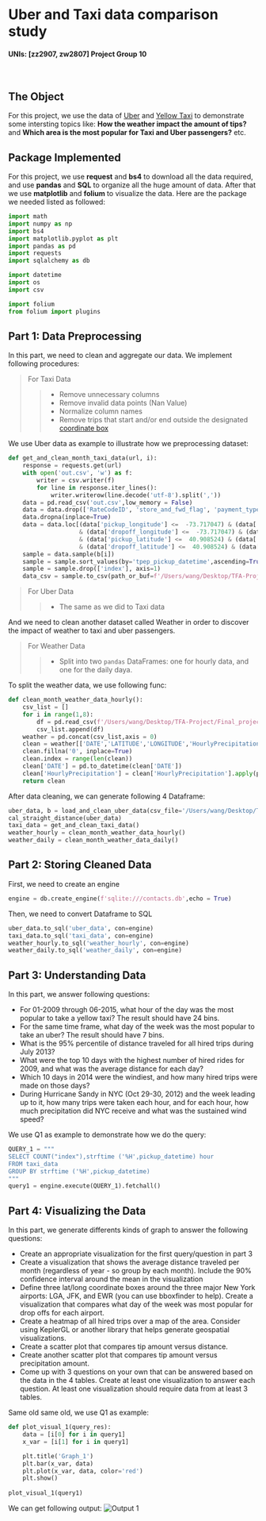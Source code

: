 # Uber and Taxi data comparison study
#### UNIs: [zz2907, zw2807]                       Project Group 10
<br>

## The Object
For this project, we use the data of [Uber](https://drive.google.com/file/d/1F7D82w1D5151GXCR6BTEk7mNQ_YnPNDk/view) and [Yellow Taxi](https://www1.nyc.gov/site/tlc/about/tlc-trip-record-data.page) to demonstrate some intersting topics like: **How the weather impact the amount of tips?** and **Which area is the most popular for Taxi and Uber passengers?** etc.

## Package Implemented
For this project, we use **request** and **bs4** to download all the data required, and use **pandas** and **SQL** to organize all the huge amount of data. After that we use **matplotlib** and **folium** to visualize the data. Here are the package we needed listed as followed:

```Python
import math
import numpy as np
import bs4
import matplotlib.pyplot as plt
import pandas as pd
import requests
import sqlalchemy as db

import datetime
import os
import csv

import folium
from folium import plugins
```
## Part 1: Data Preprocessing
In this part, we need to clean and aggregate our data. We implement following procedures:
> For Taxi Data
> > * Remove unnecessary columns
> > * Remove invalid data points (Nan Value)
> > * Normalize column names
> > * Remove trips that start and/or end outside the designated [coordinate box](http://bboxfinder.com/#40.560445,-74.242330,40.908524,-73.717047)

We use Uber data as example to illustrate how we preprocessing dataset:
```Python
def get_and_clean_month_taxi_data(url, i):
    response = requests.get(url)
    with open('out.csv', 'w') as f:
        writer = csv.writer(f)
        for line in response.iter_lines():
            writer.writerow(line.decode('utf-8').split(','))
    data = pd.read_csv('out.csv',low_memory = False)
    data = data.drop(['RateCodeID', 'store_and_fwd_flag', 'payment_type', 'improvement_surcharge', 'mta_tax', 'tolls_amount', 'total_amount'], axis=1)
    data.dropna(inplace=True)
    data = data.loc[(data['pickup_longitude'] <=  -73.717047) & (data['pickup_longitude'] >=  -74.242330)\
                    & (data['dropoff_longitude'] <=  -73.717047) & (data['dropoff_longitude'] >=  -74.242330)
                    & (data['pickup_latitude'] <=  40.908524) & (data['pickup_latitude'] >=  40.560445) \
                    & (data['dropoff_latitude'] <=  40.908524) & (data['dropoff_latitude'] >=  40.560445)]
    sample = data.sample(b[i])
    sample = sample.sort_values(by='tpep_pickup_datetime',ascending=True).reset_index()
    sample = sample.drop(['index'], axis=1)
    data_csv = sample.to_csv(path_or_buf=f'/Users/wang/Desktop/TFA-Project/Final_project/taxi/month_{i}.csv')
```
    
> For Uber Data
> > * The same as we did to Taxi data

And we need to clean another dataset called Weather in order to discover the impact of weather to taxi and uber passengers.
> For Weather Data
> > * Split into two `pandas` DataFrames: one for hourly data, and one for the daily daya.

To split the weather data, we use following func:
```Python
def clean_month_weather_data_hourly():
    csv_list = []
    for i in range(1,8):
        df = pd.read_csv(f'/Users/wang/Desktop/TFA-Project/Final_project/weather/{i}_weather.csv')
        csv_list.append(df)
    weather = pd.concat(csv_list,axis = 0)
    clean = weather[['DATE','LATITUDE','LONGITUDE','HourlyPrecipitation','HourlyPresentWeatherType','HourlyRelativeHumidity','HourlyVisibility','HourlyWindDirection','HourlyWindGustSpeed','HourlyWindSpeed','Sunrise','Sunset','HourlyDryBulbTemperature']]
    clean.fillna('0', inplace=True)
    clean.index = range(len(clean))
    clean['DATE'] = pd.to_datetime(clean['DATE'])
    clean['HourlyPrecipitation'] = clean['HourlyPrecipitation'].apply(pd.to_numeric, errors='coerce').fillna(0.0)
    return clean
   ```
After data cleaning, we can generate following 4 Dataframe:
```Python
uber_data, b = load_and_clean_uber_data(csv_file='/Users/wang/Desktop/TFA-Project/Final_project/TFA-Project 2/uber_rides_sample.csv')
cal_straight_distance(uber_data)
taxi_data = get_and_clean_taxi_data()
weather_hourly = clean_month_weather_data_hourly()
weather_daily = clean_month_weather_data_daily()
```

## Part 2: Storing Cleaned Data
First, we need to create an engine
```Python
engine = db.create_engine(f'sqlite:///contacts.db',echo = True)
```

Then, we need to convert Dataframe to SQL
```Python
uber_data.to_sql('uber_data', con=engine)
taxi_data.to_sql('taxi_data', con=engine)
weather_hourly.to_sql('weather_hourly', con=engine)
weather_daily.to_sql('weather_daily', con=engine)
```
## Part 3: Understanding Data
In this part, we answer following questions:
* For 01-2009 through 06-2015, what hour of the day was the most popular to take a yellow taxi? The result should have 24 bins.
* For the same time frame, what day of the week was the most popular to take an uber? The result should have 7 bins.
* What is the 95% percentile of distance traveled for all hired trips during July 2013?
* What were the top 10 days with the highest number of hired rides for 2009, and what was the average distance for each day?
* Which 10 days in 2014 were the windiest, and how many hired trips were made on those days?
* During Hurricane Sandy in NYC (Oct 29-30, 2012) and the week leading up to it, how many trips were taken each hour, and for each hour, how much precipitation did NYC receive and what was the sustained wind speed?

We use Q1 as example to demonstrate how we do the query:
```Python
QUERY_1 = """
SELECT COUNT("index"),strftime ('%H',pickup_datetime) hour
FROM taxi_data
GROUP BY strftime ('%H',pickup_datetime)
"""
query1 = engine.execute(QUERY_1).fetchall()
```

## Part 4: Visualizing the Data
In this part, we generate differents kinds of graph to answer the following questions:
* Create an appropriate visualization for the first query/question in part 3
* Create a visualization that shows the average distance traveled per month (regardless of year - so group by each month). Include the 90% confidence interval around the mean in the visualization
* Define three lat/long coordinate boxes around the three major New York airports: LGA, JFK, and EWR (you can use bboxfinder to help). Create a visualization that compares what day of the week was most popular for drop offs for each airport.
* Create a heatmap of all hired trips over a map of the area. Consider using KeplerGL or another library that helps generate geospatial visualizations.
* Create a scatter plot that compares tip amount versus distance.
* Create another scatter plot that compares tip amount versus precipitation amount.
* Come up with 3 questions on your own that can be answered based on the data in the 4 tables. Create at least one visualization to answer each question. At least one visualization should require data from at least 3 tables.

Same old same old, we use Q1 as example:
```Python
def plot_visual_1(query_res):
    data = [i[0] for i in query1]
    x_var = [i[1] for i in query1]

    plt.title('Graph_1')
    plt.bar(x_var, data)
    plt.plot(x_var, data, color='red')
    plt.show()
    
plot_visual_1(query1)
```
We can get following output:
![Output 1](/Users/wang/Desktop/g1)
